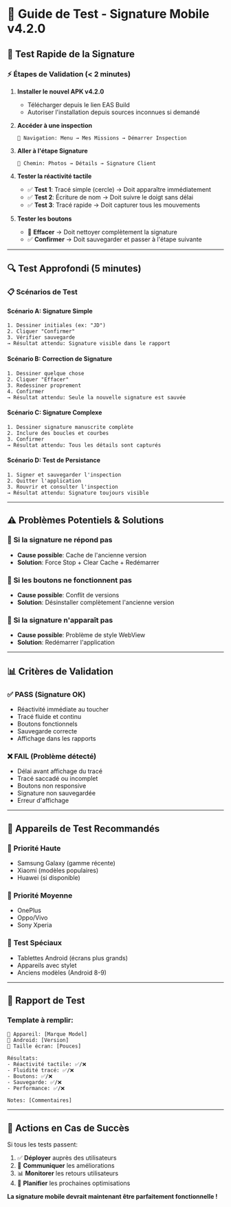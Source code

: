 # 🧪 Guide de Test - Signature Mobile v4.2.0

## 📱 **Test Rapide de la Signature**

### ⚡ **Étapes de Validation (< 2 minutes)**

1. **Installer le nouvel APK v4.2.0**
   - Télécharger depuis le lien EAS Build
   - Autoriser l'installation depuis sources inconnues si demandé

2. **Accéder à une inspection**
   ```
   📍 Navigation: Menu → Mes Missions → Démarrer Inspection
   ```

3. **Aller à l'étape Signature**
   ```
   📝 Chemin: Photos → Détails → Signature Client
   ```

4. **Tester la réactivité tactile**
   - ✅ **Test 1**: Tracé simple (cercle) → Doit apparaître immédiatement
   - ✅ **Test 2**: Écriture de nom → Doit suivre le doigt sans délai
   - ✅ **Test 3**: Tracé rapide → Doit capturer tous les mouvements

5. **Tester les boutons**
   - 🔄 **Effacer** → Doit nettoyer complètement la signature
   - ✅ **Confirmer** → Doit sauvegarder et passer à l'étape suivante

---

## 🔍 **Test Approfondi (5 minutes)**

### 📋 **Scénarios de Test**

#### **Scénario A: Signature Simple**
```
1. Dessiner initiales (ex: "JD")
2. Cliquer "Confirmer"
3. Vérifier sauvegarde
→ Résultat attendu: Signature visible dans le rapport
```

#### **Scénario B: Correction de Signature**
```
1. Dessiner quelque chose
2. Cliquer "Effacer"  
3. Redessiner proprement
4. Confirmer
→ Résultat attendu: Seule la nouvelle signature est sauvée
```

#### **Scénario C: Signature Complexe**
```
1. Dessiner signature manuscrite complète
2. Inclure des boucles et courbes
3. Confirmer
→ Résultat attendu: Tous les détails sont capturés
```

#### **Scénario D: Test de Persistance**
```
1. Signer et sauvegarder l'inspection
2. Quitter l'application
3. Rouvrir et consulter l'inspection
→ Résultat attendu: Signature toujours visible
```

---

## ⚠️ **Problèmes Potentiels & Solutions**

### 🚫 **Si la signature ne répond pas**
- **Cause possible**: Cache de l'ancienne version
- **Solution**: Force Stop + Clear Cache + Redémarrer

### 🚫 **Si les boutons ne fonctionnent pas**
- **Cause possible**: Conflit de versions
- **Solution**: Désinstaller complètement l'ancienne version

### 🚫 **Si la signature n'apparaît pas**
- **Cause possible**: Problème de style WebView
- **Solution**: Redémarrer l'application

---

## 📊 **Critères de Validation**

### ✅ **PASS** (Signature OK)
- Réactivité immédiate au toucher
- Tracé fluide et continu
- Boutons fonctionnels
- Sauvegarde correcte
- Affichage dans les rapports

### ❌ **FAIL** (Problème détecté)
- Délai avant affichage du tracé
- Tracé saccadé ou incomplet
- Boutons non responsive
- Signature non sauvegardée
- Erreur d'affichage

---

## 📱 **Appareils de Test Recommandés**

### 🎯 **Priorité Haute**
- Samsung Galaxy (gamme récente)
- Xiaomi (modèles populaires)
- Huawei (si disponible)

### 🎯 **Priorité Moyenne**  
- OnePlus
- Oppo/Vivo
- Sony Xperia

### 🎯 **Test Spéciaux**
- Tablettes Android (écrans plus grands)
- Appareils avec stylet
- Anciens modèles (Android 8-9)

---

## 📝 **Rapport de Test**

### Template à remplir:
```
📱 Appareil: [Marque Model]
🤖 Android: [Version]
📏 Taille écran: [Pouces]

Résultats:
- Réactivité tactile: ✅/❌
- Fluidité tracé: ✅/❌  
- Boutons: ✅/❌
- Sauvegarde: ✅/❌
- Performance: ✅/❌

Notes: [Commentaires]
```

---

## 🚀 **Actions en Cas de Succès**

Si tous les tests passent:
1. ✅ **Déployer** auprès des utilisateurs
2. 📢 **Communiquer** les améliorations  
3. 📊 **Monitorer** les retours utilisateurs
4. 🔄 **Planifier** les prochaines optimisations

**La signature mobile devrait maintenant être parfaitement fonctionnelle !**